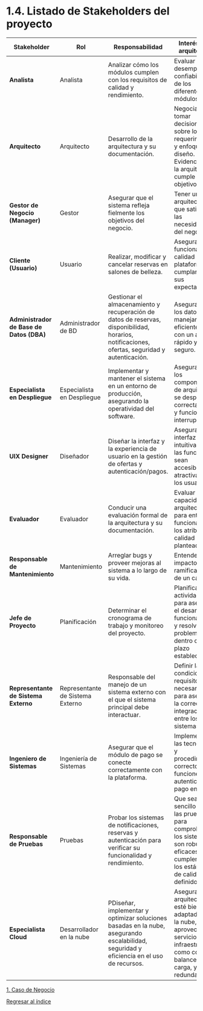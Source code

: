 # 1.4. Listado de Stakeholders del proyecto




| **Stakeholder** | **Rol** | **Responsabilidad** | **Interés en la arquitectura** |
| --- | --- | --- | --- |
| **Analista** | Analista | Analizar cómo los módulos cumplen con los requisitos de calidad y rendimiento. | Evaluar el desempeño y la confiabilidad de los diferentes módulos. |
| **Arquitecto** | Arquitecto | Desarrollo de la arquitectura y su documentación. | Negociar y tomar decisiones sobre los requerimientos y enfoques de diseño. Evidenciar que la arquitectura cumple los objetivos. |
| **Gestor de Negocio (Manager)** | Gestor | Asegurar que el sistema refleja fielmente los objetivos del negocio. | Tener una arquitectura que satisfaga las necesidades del negocio. |
| **Cliente (Usuario)** | Usuario | Realizar, modificar y cancelar reservas en salones de belleza. | Asegurar que la funcionalidad y calidad de la plataforma cumplan con sus expectativas. |
| **Administrador de Base de Datos (DBA)** | Administrador de BD | Gestionar el almacenamiento y recuperación de datos de reservas, disponibilidad, horarios, notificaciones, ofertas, seguridad y autenticación. | Asegurar que los datos se manejan eficientemente, con un acceso rápido y seguro. |
| **Especialista en Despliegue** | Especialista en Despliegue | Implementar y mantener el sistema en un entorno de producción, asegurando la operatividad del software. | Asegurar que los componentes de arquitectura se desplieguen correctamente y funcionen sin interrupciones. |
| **UIX Designer** | Diseñador | Diseñar la interfaz y la experiencia de usuario en la gestión de ofertas y autenticación/pagos. | Asegurar que la interfaz sea intuitiva y que las funciones sean accesibles y atractivas para los usuarios. |
| **Evaluador** | Evaluador | Conducir una evaluación formal de la arquitectura y su documentación. | Evaluar la capacidad de la arquitectura para entregar la funcionalidad y los atributos de calidad planteados. |
| **Responsable de Mantenimiento** | Mantenimiento | Arreglar bugs y proveer mejoras al sistema a lo largo de su vida. | Entender el impacto y las ramificaciones de un cambio. |
| **Jefe de Proyecto** | Planificación | Determinar el cronograma de trabajo y monitoreo del proyecto. | Planificar las actividades para asegurar el desarrollo de funcionalidades y resolver problemas dentro del plazo establecido. |
| **Representante de Sistema Externo** | Representante de Sistema Externo | Responsable del manejo de un sistema externo con el que el sistema principal debe interactuar. | Definir las condiciones y requisitos necesarios para asegurar la correcta integración entre los sistemas. |
| **Ingeniero de Sistemas** | Ingeniería de Sistemas | Asegurar que el módulo de pago se conecte correctamente con la plataforma. | Implementar las tecnologías y procedimientos correctos para funciones de autenticación y pago en línea. |
| **Responsable de Pruebas** | Pruebas | Probar los sistemas de notificaciones, reservas y autenticación para verificar su funcionalidad y rendimiento. | Que sea sencillo realizar las pruebas para comprobar que los sistemas son robustos, eficaces y cumplen con los estándares de calidad definidos. |
| **Especialista Cloud** | Desarrollador en la nube | PDiseñar, implementar y optimizar soluciones basadas en la nube, asegurando escalabilidad, seguridad y eficiencia en el uso de recursos. | Asegurar que la arquitectura esté bien adaptada para la nube, aprovechando servicios de infraestructura como código, balanceo de carga, y redundancia. |
















[1. Caso de Negocio](../1.md)

[Regresar al índice](../../README.md)
